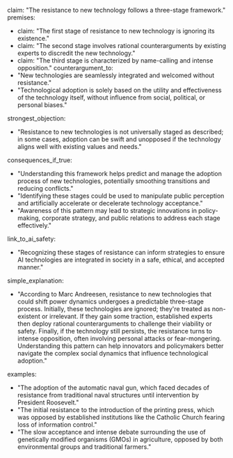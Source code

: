 claim: "The resistance to new technology follows a three-stage framework."
premises:
  - claim: "The first stage of resistance to new technology is ignoring its existence."
  - claim: "The second stage involves rational counterarguments by existing experts to discredit the new technology."
  - claim: "The third stage is characterized by name-calling and intense opposition."
counterargument_to:
  - "New technologies are seamlessly integrated and welcomed without resistance."
  - "Technological adoption is solely based on the utility and effectiveness of the technology itself, without influence from social, political, or personal biases."

strongest_objection:
  - "Resistance to new technologies is not universally staged as described; in some cases, adoption can be swift and unopposed if the technology aligns well with existing values and needs."

consequences_if_true:
  - "Understanding this framework helps predict and manage the adoption process of new technologies, potentially smoothing transitions and reducing conflicts."
  - "Identifying these stages could be used to manipulate public perception and artificially accelerate or decelerate technology acceptance."
  - "Awareness of this pattern may lead to strategic innovations in policy-making, corporate strategy, and public relations to address each stage effectively."

link_to_ai_safety:
  - "Recognizing these stages of resistance can inform strategies to ensure AI technologies are integrated in society in a safe, ethical, and accepted manner."

simple_explanation:
  - "According to Marc Andreesen, resistance to new technologies that could shift power dynamics undergoes a predictable three-stage process. Initially, these technologies are ignored; they're treated as non-existent or irrelevant. If they gain some traction, established experts then deploy rational counterarguments to challenge their viability or safety. Finally, if the technology still persists, the resistance turns to intense opposition, often involving personal attacks or fear-mongering. Understanding this pattern can help innovators and policymakers better navigate the complex social dynamics that influence technological adoption."

examples:
  - "The adoption of the automatic naval gun, which faced decades of resistance from traditional naval structures until intervention by President Roosevelt."
  - "The initial resistance to the introduction of the printing press, which was opposed by established institutions like the Catholic Church fearing loss of information control."
  - "The slow acceptance and intense debate surrounding the use of genetically modified organisms (GMOs) in agriculture, opposed by both environmental groups and traditional farmers."